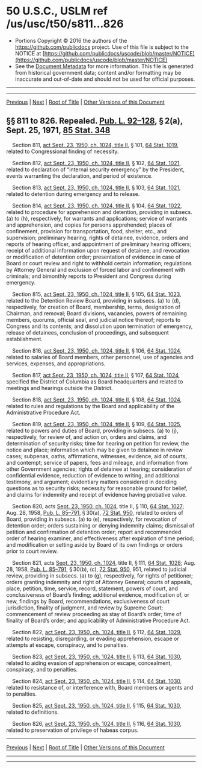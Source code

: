 ---
---

# 50 U.S.C., USLM ref /us/usc/t50/s811...826

* Portions Copyright © 2016 the authors of the https://github.com/publicdocs project.
  Use of this file is subject to the NOTICE at [https://github.com/publicdocs/uscode/blob/master/NOTICE](https://github.com/publicdocs/uscode/blob/master/NOTICE)
* See the [Document Metadata](././../../../../..//README.md) for more information.
  This file is generated from historical government data; content and/or formatting may be inaccurate and out-of-date and should not be used for official purposes.

----------
----------

[Previous](./../../../../..//us/usc/t50/ch23/schII/m__us_usc_t50_ch23_schII.md) | [Next](./../../../../..//us/usc/t50/ch23/schIII/m__us_usc_t50_ch23_schIII.md) | [Root of Title](./../../../../../) | [Other Versions of this Document](https://publicdocs.github.io/go/links?ns=uslm&ref=%2Fus%2Fusc%2Ft50%2Fs811...826)

## §§ 811 to 826. Repealed. [Pub. L. 92–128][/us/pl/92/128], § 2(a), Sept. 25, 1971, [85 Stat. 348][/us/stat/85/348]

    Section 811, [act Sept. 23, 1950, ch. 1024, title II][/us/act/1950-09-23/ch1024/tII], § 101, [64 Stat. 1019][/us/stat/64/1019], related to Congressional finding of necessity.

    Section 812, [act Sept. 23, 1950, ch. 1024, title II][/us/act/1950-09-23/ch1024/tII], § 102, [64 Stat. 1021][/us/stat/64/1021], related to declaration of “internal security emergency” by the President, events warranting the declaration, and period of existence.

    Section 813, [act Sept. 23, 1950, ch. 1024, title II][/us/act/1950-09-23/ch1024/tII], § 103, [64 Stat. 1021][/us/stat/64/1021], related to detention during emergency and to release.

    Section 814, [act Sept. 23, 1950, ch. 1024, title II][/us/act/1950-09-23/ch1024/tII], § 104, [64 Stat. 1022][/us/stat/64/1022], related to procedure for apprehension and detention, providing in subsecs. (a) to (h), respectively, for warrants and applications; service of warrants and apprehension, and copies for persons apprehended; places of confinement, provision for transportation, food, shelter, etc., and supervision; preliminary hearing, rights of detainee, evidence, orders and reports of hearing officer, and appointment of preliminary hearing officers; receipt of additional information upon request of detainee, and revocation or modification of detention order; presentation of evidence in case of Board or court review and right to withhold certain information; regulations by Attorney General and exclusion of forced labor and confinement with criminals; and bimonthly reports to President and Congress during emergency.

    Section 815, [act Sept. 23, 1950, ch. 1024, title II][/us/act/1950-09-23/ch1024/tII], § 105, [64 Stat. 1023][/us/stat/64/1023], related to the Detention Review Board, providing in subsecs. (a) to (d), respectively, for creation of Board, membership, terms, designation of Chairman, and removal; Board divisions, vacancies, powers of remaining members, quorums, official seal, and judicial notice thereof; reports to Congress and its contents; and dissolution upon termination of emergency, release of detainees, conclusion of proceedings, and subsequent establishment.

    Section 816, [act Sept. 23, 1950, ch. 1024, title II][/us/act/1950-09-23/ch1024/tII], § 106, [64 Stat. 1024][/us/stat/64/1024], related to salaries of Board members, other personnel, use of agencies and services, expenses, and appropriations.

    Section 817, [act Sept. 23, 1950, ch. 1024, title II][/us/act/1950-09-23/ch1024/tII], § 107, [64 Stat. 1024][/us/stat/64/1024], specified the District of Columbia as Board headquarters and related to meetings and hearings outside the District.

    Section 818, [act Sept. 23, 1950, ch. 1024, title II][/us/act/1950-09-23/ch1024/tII], § 108, [64 Stat. 1024][/us/stat/64/1024], related to rules and regulations by the Board and applicability of the Administrative Procedure Act.

    Section 819, [act Sept. 23, 1950, ch. 1024, title II][/us/act/1950-09-23/ch1024/tII], § 109, [64 Stat. 1025][/us/stat/64/1025], related to powers and duties of Board, providing in subsecs. (a) to (j), respectively, for review of, and action on, orders and claims, and determination of security risks; time for hearing on petition for review, the notice and place; information which may be given to detainee in review cases; subpenas, oaths, affirmations, witnesses, evidence, aid of courts, and contempt; service of papers, fees and mileage, and information from other Government agencies; rights of detainee at hearing; consideration of confidential evidence, reduction of evidence to writing, and additional testimony, and argument; evidentiary matters considered in deciding questions as to security risks; necessity for reasonable ground for belief, and claims for indemnity and receipt of evidence having probative value.

    Section 820, acts [Sept. 23, 1950, ch. 1024][/us/act/1950-09-23/ch1024], title II, § 110, [64 Stat. 1027][/us/stat/64/1027]; Aug. 28, 1958, [Pub. L. 85–791][/us/pl/85/791], § 30(a), [72 Stat. 950][/us/stat/72/950], related to orders of Board, providing in subsecs. (a) to (e), respectively, for revocation of detention order; orders sustaining or denying indemnity claims; dismissal of petition and confirmation of detention order; report and recommended order of hearing examiner, and effectiveness after expiration of time period; and modification or setting aside by Board of its own findings or orders prior to court review.

    Section 821, acts [Sept. 23, 1950, ch. 1024][/us/act/1950-09-23/ch1024], title II, § 111, [64 Stat. 1028][/us/stat/64/1028]; Aug. 28, 1958, [Pub. L. 85–791][/us/pl/85/791], § 30(b), (c), [72 Stat. 950][/us/stat/72/950], 951, related to judicial review, providing in subsecs. (a) to (g), respectively, for rights of petitioner; orders granting indemnity and right of Attorney General; courts of appeals, place, petition, time, service, record, statement, powers of court, and conclusiveness of Board’s finding; additional evidence, modification of, or new, findings by Board, recommendations, exclusiveness of court jurisdiction, finality of judgment, and review by Supreme Court; commencement of review proceeding as stay of Board’s order; time of finality of Board’s order; and applicability of Administrative Procedure Act.

    Section 822, [act Sept. 23, 1950, ch. 1024, title II][/us/act/1950-09-23/ch1024/tII], § 112, [64 Stat. 1029][/us/stat/64/1029], related to resisting, disregarding, or evading apprehension, escape or attempts at escape, conspiracy, and to penalties.

    Section 823, [act Sept. 23, 1950, ch. 1024, title II][/us/act/1950-09-23/ch1024/tII], § 113, [64 Stat. 1030][/us/stat/64/1030], related to aiding evasion of apprehension or escape, concealment, conspiracy, and to penalties.

    Section 824, [act Sept. 23, 1950, ch. 1024, title II][/us/act/1950-09-23/ch1024/tII], § 114, [64 Stat. 1030][/us/stat/64/1030], related to resistance of, or interference with, Board members or agents and to penalties.

    Section 825, [act Sept. 23, 1950, ch. 1024, title II][/us/act/1950-09-23/ch1024/tII], § 115, [64 Stat. 1030][/us/stat/64/1030], related to definitions.

    Section 826, [act Sept. 23, 1950, ch. 1024, title II][/us/act/1950-09-23/ch1024/tII], § 116, [64 Stat. 1030][/us/stat/64/1030], related to preservation of privilege of habeas corpus.

----------

[Previous](./../../../../..//us/usc/t50/ch23/schII/m__us_usc_t50_ch23_schII.md) | [Next](./../../../../..//us/usc/t50/ch23/schIII/m__us_usc_t50_ch23_schIII.md) | [Root of Title](./../../../../../) | [Other Versions of this Document](https://publicdocs.github.io/go/links?ns=uslm&ref=%2Fus%2Fusc%2Ft50%2Fs811...826)

----------
----------

[/us/pl/92/128]: https://publicdocs.github.io/go/links?ns=uslm&ref=%2Fus%2Fpl%2F92%2F128
[/us/stat/85/348]: https://publicdocs.github.io/go/links?ns=uslm&ref=%2Fus%2Fstat%2F85%2F348
[/us/act/1950-09-23/ch1024/tII]: https://publicdocs.github.io/go/links?ns=uslm&ref=%2Fus%2Fact%2F1950-09-23%2Fch1024%2FtII
[/us/stat/64/1019]: https://publicdocs.github.io/go/links?ns=uslm&ref=%2Fus%2Fstat%2F64%2F1019
[/us/act/1950-09-23/ch1024/tII]: https://publicdocs.github.io/go/links?ns=uslm&ref=%2Fus%2Fact%2F1950-09-23%2Fch1024%2FtII
[/us/stat/64/1021]: https://publicdocs.github.io/go/links?ns=uslm&ref=%2Fus%2Fstat%2F64%2F1021
[/us/act/1950-09-23/ch1024/tII]: https://publicdocs.github.io/go/links?ns=uslm&ref=%2Fus%2Fact%2F1950-09-23%2Fch1024%2FtII
[/us/stat/64/1021]: https://publicdocs.github.io/go/links?ns=uslm&ref=%2Fus%2Fstat%2F64%2F1021
[/us/act/1950-09-23/ch1024/tII]: https://publicdocs.github.io/go/links?ns=uslm&ref=%2Fus%2Fact%2F1950-09-23%2Fch1024%2FtII
[/us/stat/64/1022]: https://publicdocs.github.io/go/links?ns=uslm&ref=%2Fus%2Fstat%2F64%2F1022
[/us/act/1950-09-23/ch1024/tII]: https://publicdocs.github.io/go/links?ns=uslm&ref=%2Fus%2Fact%2F1950-09-23%2Fch1024%2FtII
[/us/stat/64/1023]: https://publicdocs.github.io/go/links?ns=uslm&ref=%2Fus%2Fstat%2F64%2F1023
[/us/act/1950-09-23/ch1024/tII]: https://publicdocs.github.io/go/links?ns=uslm&ref=%2Fus%2Fact%2F1950-09-23%2Fch1024%2FtII
[/us/stat/64/1024]: https://publicdocs.github.io/go/links?ns=uslm&ref=%2Fus%2Fstat%2F64%2F1024
[/us/act/1950-09-23/ch1024/tII]: https://publicdocs.github.io/go/links?ns=uslm&ref=%2Fus%2Fact%2F1950-09-23%2Fch1024%2FtII
[/us/stat/64/1024]: https://publicdocs.github.io/go/links?ns=uslm&ref=%2Fus%2Fstat%2F64%2F1024
[/us/act/1950-09-23/ch1024/tII]: https://publicdocs.github.io/go/links?ns=uslm&ref=%2Fus%2Fact%2F1950-09-23%2Fch1024%2FtII
[/us/stat/64/1024]: https://publicdocs.github.io/go/links?ns=uslm&ref=%2Fus%2Fstat%2F64%2F1024
[/us/act/1950-09-23/ch1024/tII]: https://publicdocs.github.io/go/links?ns=uslm&ref=%2Fus%2Fact%2F1950-09-23%2Fch1024%2FtII
[/us/stat/64/1025]: https://publicdocs.github.io/go/links?ns=uslm&ref=%2Fus%2Fstat%2F64%2F1025
[/us/act/1950-09-23/ch1024]: https://publicdocs.github.io/go/links?ns=uslm&ref=%2Fus%2Fact%2F1950-09-23%2Fch1024
[/us/stat/64/1027]: https://publicdocs.github.io/go/links?ns=uslm&ref=%2Fus%2Fstat%2F64%2F1027
[/us/pl/85/791]: https://publicdocs.github.io/go/links?ns=uslm&ref=%2Fus%2Fpl%2F85%2F791
[/us/stat/72/950]: https://publicdocs.github.io/go/links?ns=uslm&ref=%2Fus%2Fstat%2F72%2F950
[/us/act/1950-09-23/ch1024]: https://publicdocs.github.io/go/links?ns=uslm&ref=%2Fus%2Fact%2F1950-09-23%2Fch1024
[/us/stat/64/1028]: https://publicdocs.github.io/go/links?ns=uslm&ref=%2Fus%2Fstat%2F64%2F1028
[/us/pl/85/791]: https://publicdocs.github.io/go/links?ns=uslm&ref=%2Fus%2Fpl%2F85%2F791
[/us/stat/72/950]: https://publicdocs.github.io/go/links?ns=uslm&ref=%2Fus%2Fstat%2F72%2F950
[/us/act/1950-09-23/ch1024/tII]: https://publicdocs.github.io/go/links?ns=uslm&ref=%2Fus%2Fact%2F1950-09-23%2Fch1024%2FtII
[/us/stat/64/1029]: https://publicdocs.github.io/go/links?ns=uslm&ref=%2Fus%2Fstat%2F64%2F1029
[/us/act/1950-09-23/ch1024/tII]: https://publicdocs.github.io/go/links?ns=uslm&ref=%2Fus%2Fact%2F1950-09-23%2Fch1024%2FtII
[/us/stat/64/1030]: https://publicdocs.github.io/go/links?ns=uslm&ref=%2Fus%2Fstat%2F64%2F1030
[/us/act/1950-09-23/ch1024/tII]: https://publicdocs.github.io/go/links?ns=uslm&ref=%2Fus%2Fact%2F1950-09-23%2Fch1024%2FtII
[/us/stat/64/1030]: https://publicdocs.github.io/go/links?ns=uslm&ref=%2Fus%2Fstat%2F64%2F1030
[/us/act/1950-09-23/ch1024/tII]: https://publicdocs.github.io/go/links?ns=uslm&ref=%2Fus%2Fact%2F1950-09-23%2Fch1024%2FtII
[/us/stat/64/1030]: https://publicdocs.github.io/go/links?ns=uslm&ref=%2Fus%2Fstat%2F64%2F1030
[/us/act/1950-09-23/ch1024/tII]: https://publicdocs.github.io/go/links?ns=uslm&ref=%2Fus%2Fact%2F1950-09-23%2Fch1024%2FtII
[/us/stat/64/1030]: https://publicdocs.github.io/go/links?ns=uslm&ref=%2Fus%2Fstat%2F64%2F1030


